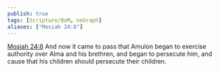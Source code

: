 ```yaml
---
publish: true
tags: [Scripture/BoM, noGraph]
aliases: ["Mosiah 24:8"]
---
```

[Mosiah 24:8](https://churchofjesuschrist.org/study/scriptures/bofm/mosiah/24?lang=eng&id=p8#p8) And now it came to pass that Amulon began to exercise authority over Alma and his brethren, and began to persecute him, and cause that his children should persecute their children.

